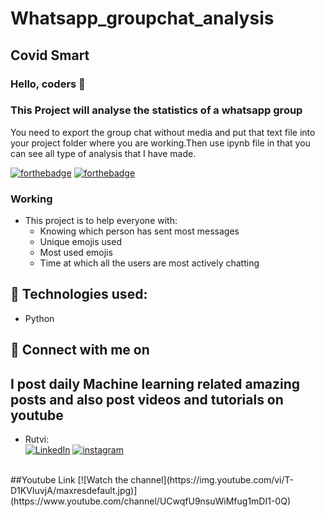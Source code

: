 # Whatsapp_groupchat_analysis
## Covid Smart

### Hello, coders 👋
### This Project will analyse the statistics of a whatsapp group 

You need to export the group chat without media and put that text file into your project folder where you are working.Then use ipynb file in that you can see all type of analysis that I have made.

[![forthebadge](https://forthebadge.com/images/badges/built-with-love.svg)](https://forthebadge.com)
[![forthebadge](https://forthebadge.com/images/badges/built-for-android.svg)](https://forthebadge.com)

### Working
* This project is to help everyone with:
  * Knowing which person has sent most messages
  * Unique emojis used
  * Most used emojis
  * Time at which all the users are most actively chatting
  
## 🔧 Technologies used:
* Python

## 🤝 Connect with me on
## I post daily Machine learning related amazing posts and also post videos and tutorials on youtube

* Rutvi:
<br> [![LinkedIn](https://img.shields.io/badge/linkedin-%230077B5.svg?&style=for-the-badge&logo=linkedin&logoColor=white)](https://www.linkedin.com/in/rutvi-rajesh-5baa641a4/)
[![instagram](https://img.shields.io/badge/instagram-%23E4405F.svg?&style=for-the-badge&logo=instagram&logoColor=white)](https://www.instagram.com/tech_opedia/)

<br>
##Youtube Link
[![Watch the channel](https://img.youtube.com/vi/T-D1KVIuvjA/maxresdefault.jpg)](https://www.youtube.com/channel/UCwqfU9nsuWiMfug1mDI1-0Q)



